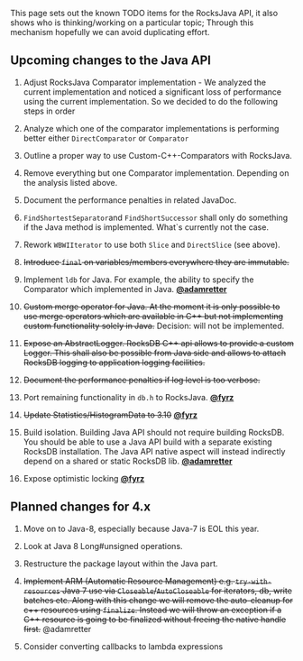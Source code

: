 This page sets out the known TODO items for the RocksJava API, it also shows who is thinking/working on a particular topic; Through this mechanism hopefully we can avoid duplicating effort.

## Upcoming changes to the Java API

1. Adjust RocksJava Comparator implementation - We analyzed the current implementation and noticed a significant loss of performance using the current implementation. So we decided to do the following steps in order
  1. Analyze which one of the comparator implementations is performing better either `DirectComparator` or `Comparator`
  2. Outline a proper way to use Custom-C++-Comparators with RocksJava.
  3. Remove everything but one Comparator implementation. Depending on the analysis listed above.
  4. Document the performance penalties in related JavaDoc.
  5. `FindShortestSeparator`and `FindShortSuccessor` shall only do something if the Java method is implemented. What`s currently not the case.

2. Rework `WBWIIterator` to use both `Slice` and `DirectSlice` (see above).

3. ~~Introduce `final` on variables/members everywhere they are immutable.~~

4. Implement `ldb` for Java. For example, the ability to specify the Comparator which implemented in Java.
**[@adamretter](https://github.com/adamretter)**

5. ~~Custom merge operator for Java. At the moment it is only possible to use merge operators which are available in C++ but not implementing custom functionality solely in Java.~~ Decision: will not be implemented.

6. ~~Expose an AbstractLogger. RocksDB C++ api allows to provide a custom Logger. This shall also be possible from Java side and allows to attach RocksDB logging to application logging facilities.~~
  1. ~~Document the performance penalties if log level is too verbose.~~

7. Port remaining functionality in `db.h` to RocksJava.
**[@fyrz](https://github.com/fyrz)**

8. ~~Update Statistics/HistogramData to 3.10~~
**[@fyrz](https://github.com/fyrz)**

9. Build isolation. Building Java API should not require building RocksDB. You should be able to use a Java API build with a separate existing RocksDB installation. The Java API native aspect will instead indirectly depend on a shared or static RocksDB lib.
**[@adamretter](https://github.com/adamretter)**

10. Expose optimistic locking
**[@fyrz](https://github.com/fyrz)**

## Planned changes for 4.x

1. Move on to Java-8, especially because Java-7 is EOL this year.
  1. Look at Java 8 Long#unsigned operations.

2. Restructure the package layout within the Java part.

3. ~~Implement ARM (Automatic Resource Management) e.g. `try-with-resources` Java 7 use via `Closeable`/`AutoCloseable` for iterators, db, write batches etc. Along with this change we will remove the auto-cleanup for c++ resources using `finalize`. Instead we will throw an exception if a C++ resource is going to be finalized without freeing the native handle first.~~ @adamretter

4. Consider converting callbacks to lambda expressions